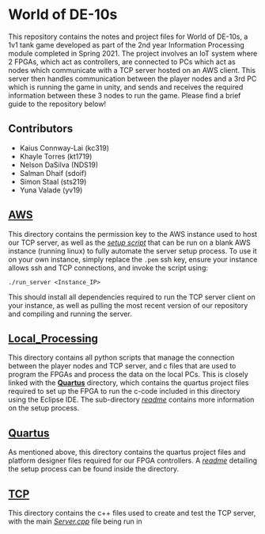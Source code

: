 World of DE-10s
===============

This repository contains the notes and project files for World of DE-10s, a 1v1 tank game developed as part of the 2nd year Information Processing module completed in Spring 2021. The project involves an IoT system where 2 FPGAs, which act as controllers, are connected to PCs which act as nodes which communicate with a TCP server hosted on an AWS client. This server then handles communication between the player nodes and a 3rd PC which is running the game in unity, and sends and receives the required information between these 3 nodes to run the game. Please find a brief guide to the repository below!


Contributors
------------
- Kaius Connway-Lai (kc319)
- Khayle Torres (kt1719)
- Nelson DaSilva (NDS19)
- Salman Dhaif (sdoif)
- Simon Staal (sts219)
- Yuna Valade (yv19)


[**AWS**](AWS)
--------------
This directory contains the permission key to the AWS instance used to host our TCP server, as well as the [*setup script*](AWS/run_server.sh) that can be run on a blank AWS instance (running linux) to fully automate the server setup process. To use it on your own instance, simply replace the `.pem` ssh key, ensure your instance allows ssh and TCP connections, and invoke the script using:

    ./run_server <Instance_IP>

This should install all dependencies required to run the TCP server client on your instance, as well as pulling the most recent version of our repository and compiling and running the server.


[**Local_Processing**](Local_Processing)
----------------------------------------
This directory contains all python scripts that manage the connection between the player nodes and TCP server, and c files that are used to program the FPGAs and process the data on the local PCs. This is closely linked with the [**Quartus**](#Quartus) directory, which contains the quartus project files required to set up the FPGA to run the c-code included in this directory using the Eclipse IDE. The sub-directory [*readme*](Local_Processing/readme.md) contains more information on the setup process.


<a name="Quartus"></a>[**Quartus**](Quartus)
----------------------
As mentioned above, this directory contains the quartus project files and platform designer files required for our FPGA controllers. A [*readme*](Quartus/readme.md) detailing the setup process can be found inside the directory.


[**TCP**](TCP)
--------------
This directory contains the c++ files used to create and test the TCP server, with the main [*Server.cpp*](TCP/Server.cpp) file being run in 
